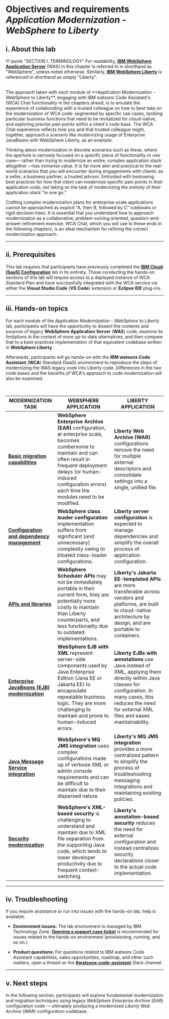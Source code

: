 # **Objectives and requirements**</br>*Application Modernization - WebSphere to Liberty*

## **i. About this lab**

!!! quote "SECTION I. TERMINOLOGY"
    For readability, <a href="https://www.ibm.com/products/websphere-application-server" target="_blank">**IBM WebSphere Application Server**</a> (WAS) in this chapter is referred to in shorthand as "WebSphere", unless noted otherwise. Similarly, <a href="https://www.ibm.com/products/cloud-pak-for-applications/liberty" target="_blank">**IBM WebSphere Liberty**</a> is referenced in shorthand as simply "Liberty".

</br>
The approach taken with each module of **Application Modernization - WebSphere to Liberty**,  engaging with IBM watsonx Code Assistant's (WCA) Chat functionality in the chapters ahead, is to emulate the experience of collaborating with a trusted colleague on how to best take on the modernization of WCA code: segmented by specific use cases, tackling particular business functions that need to be revitalized for cloud-native, and exploring precise pain points within a client's code base. The WCA Chat experience reflects how you and that trusted colleague might, together, approach a scenario like modernizing usage of Enterprise JavaBeans with WebSphere Liberty, as an example.

Thinking about modernization in discrete scenarios such as these, where the aperture is narrowly focused on a specific piece of functionality or use case— rather than trying to modernize an entire, complex application stack altogether —has immense value. It is far more akin and practical to the real-world scenarios that *you* will encounter during engagements with clients: as a seller; a business partner; a trusted advisor. Entrusted with bestowing best practices for how that client can modernize specific pain points in their application code; *not* taking on the task of modernizing the *entirety* of their application stack "in one go."

Crafting complex modernization plans for enterprise-scale applications cannot be approached as explicit "A, then B, followed by C" rulebooks or rigid decision trees. It is essential that you understand how to approach modernization as a collaborative, problem-solving oriented, question-and-answer refinement exercise. WCA Chat, which you will use to these ends in the following chapters, is an ideal mechanism for refining the correct modernization approach.

---

## **ii. Prerequisites**

This lab requires that participants have previously completed the <a href="https://ibm.github.io/wca-l4/saas/1/" target="_blank">**IBM Cloud (SaaS) Configuration**</a> lab in its entirety. Those conducting the hands-on sections of this lab will require access to a deployed instance of WCA Standard Plan and have successfully integrated with the WCA service via either the **Visual Studio Code** (**VS Code**) extension or **Eclipse IDE** plug-ins.

---

## **iii. Hands-on topics**

For each module of the *Application Modernization - WebSphere to Liberty* lab, participants will have the opportunity to dissect the contents and purpose of legacy **WebSphere Application Server** (**WAS**) code, examine its limitations in the context of more up-to-date alternatives, and then compare that to a best-practices implementation of that equivalent codebase written in **WebSphere Liberty**.

Afterwards, participants will go hands-on with the **IBM watsonx Code Assistant** (**WCA**) Standard (SaaS) environment to reproduce the steps of modernizing the WAS legacy code into Liberty code. Differences in the two code bases and the benefits of WCA's approach to code modernization will also be examined.

</br>

| MODERNIZATION TASK | WEBSPHERE APPLICATION | LIBERTY APPLICATION |
| - | - | - |
| <a href="https://ibm.github.io/wca-l4/appmod/2/" target="_blank">**Basic migration capabilities**</a> | **WebSphere Enterprise Archive (EAR)** configuration, at enterprise scale, becomes cumbersome to maintain and can often result in frequent deployment delays (or human-induced configuration errors) each time the modules need to be modified. | **Liberty Web Archive (WAR)** configurations remove the need for multiple external descriptors and consolidate settings into a single, unified file. |
| <a href="https://ibm.github.io/wca-l4/appmod/3/" target="_blank">**Configuration and dependency management**</a> | **WebSphere class loader configuration** implementation suffers from significant (and unnecessary) complexity owing to bloated class-loader configurations. | **Liberty server configuration** is expected to manage dependencies and simplify the overall process of application configuration. |
| <a href="https://ibm.github.io/wca-l4/appmod/4/" target="_blank">**APIs and libraries**</a> | **WebSphere Scheduler APIs** may not be immediately portable in their current form, they are potentially more costly to maintain than Liberty counterparts, and less functionality due to outdated implementations. | **Liberty's Jakarta EE-templated APIs** are more transferable across vendors and platforms, are built to cloud-native architecture by design, and are portable to containers. |
| <a href="https://ibm.github.io/wca-l4/appmod/5/" target="_blank">**Enterprise JavaBeans (EJB) modernization**</a> | **WebSphere EJB with XML** represent server-side components used by Java Enterprise Edition (Java EE or Jakarta EE) to encapsulate repeatable business logic. They are more challenging to maintain and prone to human-induced errors. | **Liberty EJBs with annotations** use Java instead of XML, applying them directly within Java classes for configuration. In many cases, this reduces the need for external XML files and eases maintainability. |
| <a href="https://ibm.github.io/wca-l4/appmod/6/" target="_blank">**Java Message Service integration**</a> | **WebSphere's MQ JMS integration** uses complex configurations made up of verbose XML or admin console requirements and can be difficult to maintain due to their dispersed nature. | **Liberty's MQ JMS integration** provides a more centralized pattern to simplify the process of troubleshooting messaging integrations and maintaining existing policies. |
| <a href="https://ibm.github.io/wca-l4/appmod/7/" target="_blank">**Security modernization**</a> | **WebSphere's XML-based security** is challenging to understand and maintain due to XML file separation from the supporting Java code, which tends to lower developer productivity due to frequent context-switching. | **Liberty's annotation-based security** reduces the need for external configuration and instead centralizes security declarations closer to the actual code implementation. |

---

## **iv. Troubleshooting**

If you require assistance or run into issues with the hands-on lab, help is available.

- **Environment issues:** The lab environment is managed by IBM Technology Zone. <a href="https://techzone.ibm.com/help" target="_blank">**Opening a support case ticket**</a> is recommended for issues related to the hands-on environment (provisioning, running, and so on.)

- **Product questions:** For questions related to IBM watsonx Code Assistant capabilities, sales opportunities, roadmap, and other such matters, open a thread on the <a href="https://ibm.enterprise.slack.com/archives/C059NKPUCP9" target="_blank">**#watsonx-code-assistant**</a> Slack channel.

---

## **v. Next steps**

In the following section, participants will explore fundamental modernization and migration techniques using legacy *WebSphere Enterprise Archive* (*EAR*) configuration code — ultimately producing a modernized *Liberty Web Archive* (*WAR*) configuration codebase.